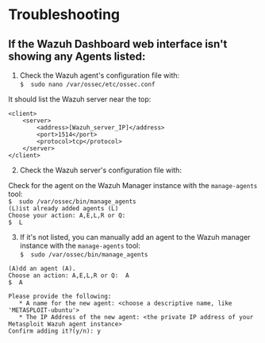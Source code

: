 # Troubleshooting



## If the Wazuh Dashboard web interface isn't showing any Agents listed:
1. Check the Wazuh agent's configuration file with:<br>
`$  sudo nano /var/ossec/etc/ossec.conf`

It should list the Wazuh server near the top:<br>
```
<client>
    <server>
        <address>[Wazuh_server_IP]</address>
        <port>1514</port>
        <protocol>tcp</protocol>
    </server>
</client>
```

2. Check the Wazuh server's configuration file with:

Check for the agent on the Wazuh Manager instance with the `manage-agents` tool:<br>
`$  sudo /var/ossec/bin/manage_agents`<br>
`(L)ist already added agents (L)`<br>
`Choose your action: A,E,L,R or Q:`<br>
`$  L`<br>

3. If it's not listed, you can manually add an agent to the Wazuh manager instance with the `manage-agents` tool:<br>
`$  sudo /var/ossec/bin/manage_agents`

`(A)dd an agent (A).`<br>
`Choose an action: A,E,L,R or Q:  A`<br>
`$  A`<br>

```
Please provide the following:
   * A name for the new agent: <choose a descriptive name, like 'METASPLOIT-ubuntu'>
   * The IP Address of the new agent: <the private IP address of your Metasploit Wazuh agent instance>
Confirm adding it?(y/n): y
```


<!-- There are situations where the agents cannot be enrolled nor connection established to the manager because the necessary ports on the manager are not reachable.

The following default ports on the manager should be opened:

1514/TCP for agent communication.

1515/TCP for enrollment via agent configuration.

55000/TCP for enrollment via manager API.

Replace <MANAGER_IP>
with your Wazuh Manager IP address or DNS name.

On Linux and macOS systems (with netcat installed), open a terminal and run the following command:
# nc -zv <MANAGER_IP> 1514 1515 55000

If there is connectivity, the output should be a connection success message:
Output
Connection to <MANAGER_IP> port 1514 [tcp] succeeded!
Connection to <MANAGER_IP> port 1515 [tcp] succeeded!
Connection to <MANAGER_IP> port 55000 [tcp] succeeded!

On Windows, open a PowerShell terminal and run the following command:
# (new-object Net.Sockets.TcpClient).Connect("<MANAGER_IP>", 1514)
# (new-object Net.Sockets.TcpClient).Connect("<MANAGER_IP>", 1515)
# (new-object Net.Sockets.TcpClient).Connect("<MANAGER_IP>", 55000)

If there is connectivity, there is no output, otherwise, an error is shown:
Output
A connection attempt failed because the connected party did not properly respond after a period of time (...) -->